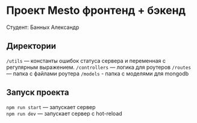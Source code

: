 # Проект Mesto фронтенд + бэкенд
Студент: Банных Александр
## Директории

`/utils` — константы ошибок статуса сервера и переменная с регулярным выражением.
`/controllers` — логика для роутеров
`/routes` — папка с файлами роутера 
`/models` - папка с моделями для mongodb

## Запуск проекта

`npm run start` — запускает сервер   
`npm run dev` — запускает сервер с hot-reload
